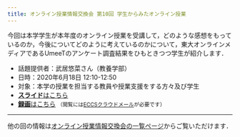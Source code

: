 ```yaml
---
title: オンライン授業情報交換会 第10回 学生からみたオンライン授業
---
```


今回は本学学生が本年度のオンライン授業を受講して，どのような感想をもっているのか，今後についてどのように考えているのかについて，東大オンラインメディアであるUmeeTのアンケート調査結果をひもときつつ学生が紹介します．

- 話題提供者：武居悠菜さん（教養学部）
- 日時：2020年6月18日 12:10-12:50
- 対象：本学の授業を担当する教員や授業支援をする方々及び学生
- [**スライド**はこちら](luncheon_10_slides.pdf)
- [**録画**はこちら](https://drive.google.com/file/d/1wmZFVPotGVUcw12-Kb9fSXhqsd_RvNQi/view?usp=sharing) <small>（閲覧には[ECCSクラウドメール](/eccs_cloud_email)が必要です）</small>

---

他の回の情報は[オンライン授業情報交換会の一覧ページ](/events/luncheon/)からご覧いただけます．
